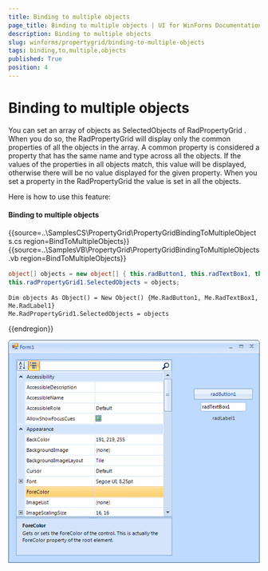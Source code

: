 ```yaml
---
title: Binding to multiple objects
page_title: Binding to multiple objects | UI for WinForms Documentation
description: Binding to multiple objects
slug: winforms/propertygrid/binding-to-multiple-objects
tags: binding,to,multiple,objects
published: True
position: 4
---
```


# Binding to multiple objects

You can set an array of objects as SelectedObjects of RadPropertyGrid . When you do so, the RadPropertyGrid will display only the common properties of all the objects in the array. A common property is considered a property that has the same name and type across all the objects. If the values of the properties in all objects match, this value will be displayed, otherwise there will be no value displayed for the given property. When you set a property in the RadPropertyGrid the value is set in all the objects.

Here is how to use this feature:

#### Binding to multiple objects

{{source=..\SamplesCS\PropertyGrid\PropertyGridBindingToMultipleObjects.cs region=BindToMultipleObjects}} 
{{source=..\SamplesVB\PropertyGrid\PropertyGridBindingToMultipleObjects.vb region=BindToMultipleObjects}} 

````C#
object[] objects = new object[] { this.radButton1, this.radTextBox1, this.radLabel1 };
this.radPropertyGrid1.SelectedObjects = objects;

````
````VB.NET
Dim objects As Object() = New Object() {Me.RadButton1, Me.RadTextBox1, Me.RadLabel1}
Me.RadPropertyGrid1.SelectedObjects = objects

````

{{endregion}}

![propertygrid-bindiing-to-multiple-objects 001](images/propertygrid-bindiing-to-multiple-objects001.png)
